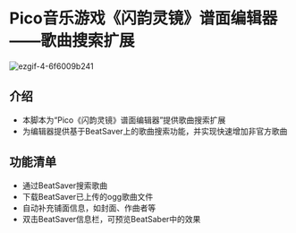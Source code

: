 # Pico音乐游戏《闪韵灵镜》谱面编辑器——歌曲搜索扩展

![ezgif-4-6f6009b241](https://user-images.githubusercontent.com/51113234/222642553-81123dc7-3479-46f8-8a22-7665f8ad3653.gif)

## 介绍
 - 本脚本为“Pico《闪韵灵镜》谱面编辑器”提供歌曲搜索扩展
 - 为编辑器提供基于BeatSaver上的歌曲搜索功能，并实现快速增加非官方歌曲

## 功能清单
 - 通过BeatSaver搜索歌曲
 - 下载BeatSaver已上传的ogg歌曲文件
 - 自动补充铺面信息，如封面、作曲者等
 - 双击BeatSaver信息栏，可预览BeatSaber中的效果
